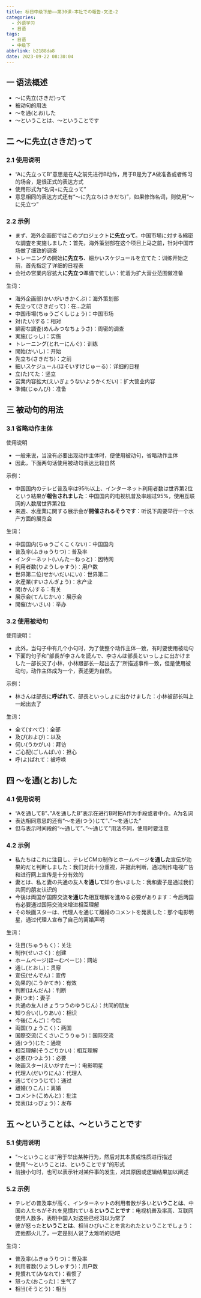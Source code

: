```yaml
---
title: 标日中级下册——第30课-本社での報告-文法-2
categories:
  - 外语学习
  - 日语
tags:
  - 日语
  - 中级下
abbrlink: b2188da8
date: 2023-09-22 08:30:04
---
```

## 一 语法概述

* ～に先立(さきだ)って
* 被动句的用法
* ～を通(とお)した
* ～ということは、～ということです

<!--more-->

## 二 ～に先立(さきだ)って

### 2.1 使用说明

* “Aに先立ってB”意思是在A之前先进行B动作，用于B是为了A做准备或者练习的场合，是很正式的表达方式
* 使用形式为“名词+に先立って”
* 意思相同的表达方式还有“～に先立ち(さきだち)”，如果修饰名词，则使用“～に先立つ”

### 2.2 示例

* まず、海外企画部ではこのプロジェクト**に先立って**。中国市場に対する綿密な調査を実施しました：首先，海外策划部在这个项目上马之前，针对中国市场做了细致的调查
* トレーニングの開始**に先立ち**、細かいスケジュールを立てた：训练开始之前，首先指定了详细的日程表
* 会社の営業内容拡大**に先立つ**準備で忙しい：忙着为扩大营业范围做准备

生词：

* 海外企画部(かいがいきかくぶ)：海外策划部
* 先立って(さきだって)：在…之前
* 中国市場(ちゅうごくしじょう)：中国市场
* 対(たい)する：相对
* 綿密な調査(めんみつなちょうさ)：周密的调查
* 実施(じっし)：实施
* トレーニング(とれーにんぐ)：训练
* 開始(かいし)：开始
* 先立ち(さきだち)：之前
* 細いスケジュール(ほそいすけじゅーる)：详细的日程
* 立(た)てた：竖立
* 営業内容拡大(えいぎょうないようかくだい)：扩大营业内容
* 準備(じゅんび)：准备

## 三 被动句的用法

### 3.1 省略动作主体

使用说明

* 一般来说，当没有必要出现动作主体时，便使用被动句，省略动作主体
* 因此，下面两句话使用被动句表达比较自然

示例：

* 中国国内のテレビ普及率は95％以上、インターネット利用者数は世界第2位という結果が**報告されました**：中国国内的电视机普及率超过95%，使用互联网的人数居世界第2位
* 来週、水産業に関する展示会が**開催されるそうです**：听说下周要举行一个水产方面的展览会

生词：

* 中国国内(ちゅうごくこくない)：中国国内
* 普及率(ふきゅうりつ)：普及率
* インターネット(いんたーねっと)：因特网
* 利用者数(りようしゃすう)：用户数
* 世界第二位(せかいだいにい)：世界第二
* 水産業(すいさんぎょう)：水产业
* 関(かん)する：有关
* 展示会(てんじかい)：展示会
* 開催(かいさい)：举办

### 3.2 使用被动句

使用说明：

* 此外，当句子中有几个小句时，为了使整个动作主体一致，有时要使用被动句
* 下面的句子和“部長が李さんを読んで、李さんは部長といっしょに出かけましたー部长交了小林，小林跟部长一起出去了”所描述事件一致，但是使用被动句，动作主体成为一个，表述更为自然。

示例：

* 林さんは部長に**呼ばれて**、部長といっしょに出かけました：小林被部长叫上一起出去了

生词：

* 全て(すべて)：全部
* 及び(および)：以及
* 伺い(うかがい)：拜访
* ご心配(ごしんぱい)：担心
* 呼(よ)ばれて：被呼唤

## 四 ～を通(とお)した

### 4.1 使用说明

* “Aを通してB”、”Aを通したB”表示在进行B时把A作为手段或者中介。A为名词
* 表达相同意思的还有“～を通(つう)じて”、”～を通じた”
* 但与表示时间段的“～通して”、”～通じて”用法不同，使用时要注意

### 4.2 示例

* 私たちはこれに注目し、テレビCMの制作とホームページ**を通した**宣伝が効果的だと判断しました：我们对此十分重视，并据此判断，通过制作电视广告和进行网上宣传是十分有效的
* 妻とは、私と妻の共通の友人**を通して**知り合いました：我和妻子是通过我们共同的朋友认识的
* 今後は両国が国際交流**を通じた**相互理解を進める必要があります：今后两国有必要通过国际交流来增进相互理解
* その映画スターは、代理人を通じて離婚のコメントを発表した：那个电影明星，通过代理人宣布了自己的离婚声明

生词：

* 注目(ちゅうもく)：关注
* 制作(せいさく)：创建
* ホームページ(ほーむぺーじ)：网站
* 通し(とおし)：贯穿
* 宣伝(せんでん)：宣传
* 効果的(こうかてき)：有效
* 判断(はんだん)：判断
* 妻(つま)：妻子
* 共通の友人(きょうつうのゆうじん)：共同的朋友
* 知り合い(しりあい)：相识
* 今後(こんご)：今后
* 両国(りょうこく)：两国
* 国際交流(こくさいこうりゅう)：国际交流
* 通(つう)じた：通晓
* 相互理解(そうごりかい)：相互理解
* 必要(ひつよう)：必要
* 映画スター(えいがすたー)：电影明星
* 代理人(だいりにん)：代理人
* 通じて(つうじて)：通过
* 離婚(りこん)：离婚
* コメント(こめんと)：批注
* 発表(はっぴょう)：发布

## 五 ～ということは、～ということです

### 5.1 使用说明

* "～ということは"用于举出某种行为，然后对其本质或性质进行描述
* 使用“～ということは、ということです”的形式
* 前接小句时，也可以表示针对某件事的发生，对其原因或逻辑结果加以阐述

### 5.2 示例

* テレビの普及率が高く、インターネットの利用者数が多い**ということは**、中国の人たちがそれを見慣れている**ということです**：电视机普及率高、互联网使用人数多，表明中国人对这些已经习以为常了
* 彼が怒った**ということは**、相当ひびいことを言われたということでしょう：连他都火儿了，一定是别人说了太难听的话吧

生词：

* 普及率(ふきゅうりつ)：普及率
* 利用者数(りようしゃすう)：用户数
* 見慣れて(みなれて)：看惯了
* 怒った(おこった)：生气了
* 相当(そうとう)：相当

